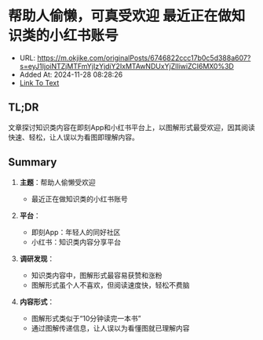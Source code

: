 # 帮助人偷懒，可真受欢迎  最近正在做知识类的小红书账号
- URL: https://m.okjike.com/originalPosts/6746822ccc17b0c5d388a607?s=eyJ1IjoiNTZjMTFmYjIzYjdiY2IxMTAwNDUxYjZlIiwiZCI6MX0%3D
- Added At: 2024-11-28 08:28:26
- [Link To Text](2024-11-28-帮助人偷懒，可真受欢迎-最近正在做知识类的小红书账号_raw.md)

## TL;DR
文章探讨知识类内容在即刻App和小红书平台上，以图解形式最受欢迎，因其阅读快速、轻松，让人误以为看图即理解内容。

## Summary
1. **主题**：帮助人偷懒受欢迎
   - 最近正在做知识类的小红书账号

2. **平台**：
   - 即刻App：年轻人的同好社区
   - 小红书：知识类内容分享平台

3. **调研发现**：
   - 知识类内容中，图解形式最容易获赞和涨粉
   - 图解形式虽个人不喜欢，但阅读速度快，轻松不费脑

4. **内容形式**：
   - 图解形式类似于“10分钟读完一本书”
   - 通过图解传递信息，让人误以为看懂图就已理解内容
